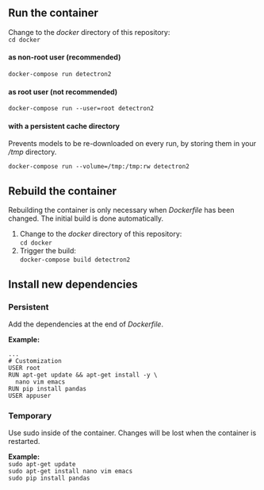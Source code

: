 ## Run the container
Change to the *docker* directory of this repository:  
`cd docker`
   
#### as non-root user (recommended)
`docker-compose run detectron2`

#### as root user (not recommended)
`docker-compose run --user=root detectron2`

#### with a persistent cache directory
Prevents models to be re-downloaded on every run, by storing them in your */tmp* directory.

`docker-compose run --volume=/tmp:/tmp:rw detectron2`

## Rebuild the container 
Rebuilding the container is only necessary when *Dockerfile* has been changed. The initial build is done automatically.  
1. Change to the *docker* directory of this repository:  
   `cd docker`
2. Trigger the build:  
   `docker-compose build detectron2`
   
## Install new dependencies
### Persistent 
Add the dependencies at the end of *Dockerfile*.  

**Example:**  
```
...
# Customization
USER root
RUN apt-get update && apt-get install -y \
  nano vim emacs
RUN pip install pandas
USER appuser
```

### Temporary
Use sudo inside of the container. Changes will be lost when the container is restarted.  

**Example:**  
`sudo apt-get update`  
`sudo apt-get install nano vim emacs`  
`sudo pip install pandas`

